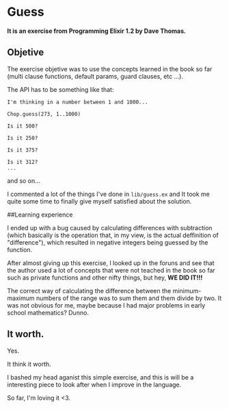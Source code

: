 # Guess

**It is an exercise from Programming Elixir 1.2 by Dave Thomas.**

## Objetive

The exercise objetive was to use the concepts learned in the book so far (multi clause functions, default params, guard clauses, etc ...).

The API has to be something like that:
```
I'm thinking in a number between 1 and 1000...

Chop.guess(273, 1..1000)

Is it 500?

Is it 250?

Is it 375?

Is it 312?
...
```
and so on...

 
I commented a lot of the things I've done in `lib/guess.ex` and It took me quite some time to finally give myself satisfied about the solution.

##Learning experience

I ended up with a bug caused by calculating differences with subtraction (which basically is the operation that, in my view, is the actual deffinition of "difference"), which resulted in negative integers being guessed by the function.

After almost giving up this exercise, I looked up in the foruns and see that the author used a lot of concepts that were not teached in the book so far such as private functions and other nifty things, but hey, **WE DID IT!!!**

The correct way of calculating the difference between the minimum-maximum numbers of the range was to sum them and them divide by two. It was not obvious for me, maybe because I had major problems in early school mathematics? Dunno. 

## It worth.

Yes.

It think it worth.

I bashed my head aganist this simple exercise, and this is will be a interesting piece to look after when I improve in the language.

So far, I'm loving it <3.
